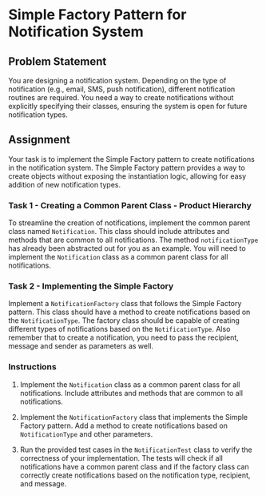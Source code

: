 # Simple Factory Pattern for Notification System

## Problem Statement

You are designing a notification system. Depending on the type of notification (e.g., email, SMS, push notification), different notification routines are required. You need a way to create notifications without explicitly specifying their classes, ensuring the system is open for future notification types.

## Assignment

Your task is to implement the Simple Factory pattern to create notifications in the notification system. The Simple Factory pattern provides a way to create objects without exposing the instantiation logic, allowing for easy addition of new notification types.

### Task 1 - Creating a Common Parent Class - Product Hierarchy

To streamline the creation of notifications, implement the common parent class named `Notification`. This class should include attributes and methods that are common to all notifications. The method `notificationType` has already been abstracted out for you as an example. You will need to implement the `Notification` class as a common parent class for all notifications.

### Task 2 - Implementing the Simple Factory

Implement a `NotificationFactory` class that follows the Simple Factory pattern. This class should have a method to create notifications based on the `NotificationType`. The factory class should be capable of creating different types of notifications based on the `NotificationType`. Also remember that to create a notification, you need to pass the recipient, message and sender as parameters as well.

### Instructions

1. Implement the `Notification` class as a common parent class for all notifications. Include attributes and methods that are common to all notifications.

2. Implement the `NotificationFactory` class that implements the Simple Factory pattern. Add a method to create notifications based on `NotificationType` and other parameters.

3. Run the provided test cases in the `NotificationTest` class to verify the correctness of your implementation. The tests will check if all notifications have a common parent class and if the factory class can correctly create notifications based on the notification type, recipient, and message.